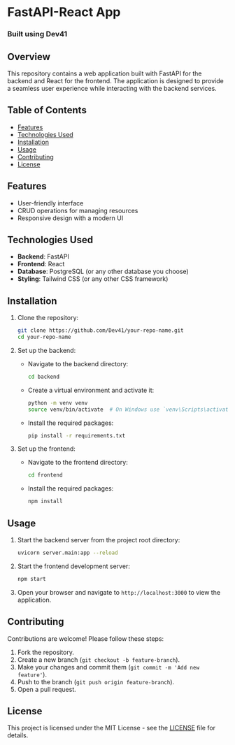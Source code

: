 # FastAPI-React App

### Built using Dev41

## Overview
This repository contains a web application built with FastAPI for the backend and React for the frontend. The application is designed to provide a seamless user experience while interacting with the backend services.

## Table of Contents
- [Features](#features)
- [Technologies Used](#technologies-used)
- [Installation](#installation)
- [Usage](#usage)
- [Contributing](#contributing)
- [License](#license)

## Features
- User-friendly interface
- CRUD operations for managing resources
- Responsive design with a modern UI

## Technologies Used
- **Backend**: FastAPI
- **Frontend**: React
- **Database**: PostgreSQL (or any other database you choose)
- **Styling**: Tailwind CSS (or any other CSS framework)

## Installation
1. Clone the repository:
   ```bash
   git clone https://github.com/Dev41/your-repo-name.git
   cd your-repo-name
   ```

2. Set up the backend:
   - Navigate to the backend directory:
     ```bash
     cd backend
     ```
   - Create a virtual environment and activate it:
     ```bash
     python -m venv venv
     source venv/bin/activate  # On Windows use `venv\Scripts\activate`
     ```
   - Install the required packages:
     ```bash
     pip install -r requirements.txt
     ```

3. Set up the frontend:
   - Navigate to the frontend directory:
     ```bash
     cd frontend
     ```
   - Install the required packages:
     ```bash
     npm install
     ```

## Usage
1. Start the backend server from the project root directory:
   ```bash
   uvicorn server.main:app --reload
   ```

2. Start the frontend development server:
   ```bash
   npm start
   ```

3. Open your browser and navigate to `http://localhost:3000` to view the application.

## Contributing
Contributions are welcome! Please follow these steps:
1. Fork the repository.
2. Create a new branch (`git checkout -b feature-branch`).
3. Make your changes and commit them (`git commit -m 'Add new feature'`).
4. Push to the branch (`git push origin feature-branch`).
5. Open a pull request.

## License
This project is licensed under the MIT License - see the [LICENSE](LICENSE) file for details.

